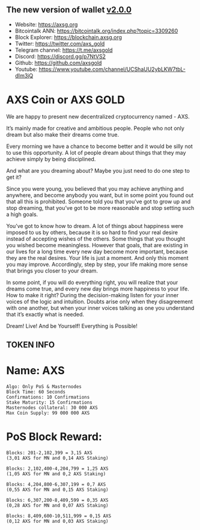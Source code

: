 ## The new version of wallet [v2.0.0](https://github.com/axsgold/axs/releases)

- Website: https://axsg.org
- Bitcointalk ANN: https://bitcointalk.org/index.php?topic=3309260
- Block Explorer: https://blockchain.axsg.org
- Twitter: https://twitter.com/axs_gold
- Telegram channel: https://t.me/axsgold
- Discord: https://discord.gg/p7NtVS2
- Github: https://github.com/axsgold
- Youtube: https://www.youtube.com/channel/UCShaUU2ybLKW7tbL-dIm3jQ

	

# AXS Coin or AXS GOLD

We are happy to present new decentralized cryptocurrency named - AXS.

It’s mainly made for creative and ambitious people.
People who not only dream but also make their dreams come true.

Every morning we have a chance to become better and it would be silly not to use this opportunity. A lot of people dream about things that they may achieve simply by being disciplined.

And what are you dreaming about? Maybe you just need to do one step to get it?

Since you were young, you believed that you may achieve anything and anywhere, and become anybody you want, but in some point you found out that all this is prohibited. Someone told you that you’ve got to grow up and stop dreaming, that you’ve got to be more reasonable and stop setting such a high goals.

You’ve got to know how to dream.  A lot of things about happiness were imposed to us by others,  because it is so hard to find your real desire instead of accepting wishes of the others. Some  things that you thought you wished become meaningless. However that goals, that are existing in our lives for a long time every new day become more important, because they are the real desires.
Your life is just a moment. And only this moment you may improve. Accordingly, step by step, your life making more sense that brings you closer to your dream.

In some point, if you will do everything right, you will realize that your dreams come true, and every new day brings more happiness to your life.  How to make it right? During the decision-making listen for your inner voices of the logic and intuition. Doubts arise only when they disagreement with one another, but when your inner voices talking as one you understand that it’s exactly what is needed.

Dream! Live! And be Yourself! Everything is Possible!

## TOKEN INFO

# Name: AXS

```
Algo: Only PoS & Masternodes
Block Time: 60 Seconds
Confirmations: 10 Confirmations
Stake Maturity: 15 Confirmations
Masternodes collateral: 30 000 AXS
Max Coin Supply: 99 000 000 AXS
```

# PoS Block Reward:

```
Blocks: 201-2,102,399 = 3,15 AXS 
(3,01 AXS for MN and 0,14 AXS Staking)

Blocks: 2,102,400-4,204,799 = 1,25 AXS 
(1,05 AXS for MN and 0,2 AXS Staking)

Blocks: 4,204,800-6,307,199 = 0,7 AXS 
(0,55 AXS for MN and 0,15 AXS Staking)

Blocks: 6,307,200-8,409,599 = 0,35 AXS 
(0,28 AXS for MN and 0,07 AXS Staking)

Blocks: 8,409,600-10,511,999 = 0,15 AXS 
(0,12 AXS for MN and 0,03 AXS Staking)
```

